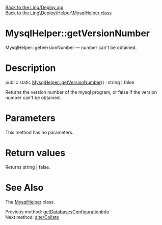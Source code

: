 [Back to the Ling/Deploy api](https://github.com/lingtalfi/Deploy/blob/master/doc/api/Ling/Deploy.md)<br>
[Back to the Ling\Deploy\Helper\MysqlHelper class](https://github.com/lingtalfi/Deploy/blob/master/doc/api/Ling/Deploy/Helper/MysqlHelper.md)


MysqlHelper::getVersionNumber
================



MysqlHelper::getVersionNumber — number can't be obtained.




Description
================


public static [MysqlHelper::getVersionNumber](https://github.com/lingtalfi/Deploy/blob/master/doc/api/Ling/Deploy/Helper/MysqlHelper/getVersionNumber.md)() : string | false




Returns the version number of the mysql program, or false if the version
number can't be obtained.




Parameters
================

This method has no parameters.


Return values
================

Returns string | false.








See Also
================

The [MysqlHelper](https://github.com/lingtalfi/Deploy/blob/master/doc/api/Ling/Deploy/Helper/MysqlHelper.md) class.

Previous method: [getDatabasesConfigurationInfo](https://github.com/lingtalfi/Deploy/blob/master/doc/api/Ling/Deploy/Helper/MysqlHelper/getDatabasesConfigurationInfo.md)<br>Next method: [alterCollate](https://github.com/lingtalfi/Deploy/blob/master/doc/api/Ling/Deploy/Helper/MysqlHelper/alterCollate.md)<br>

